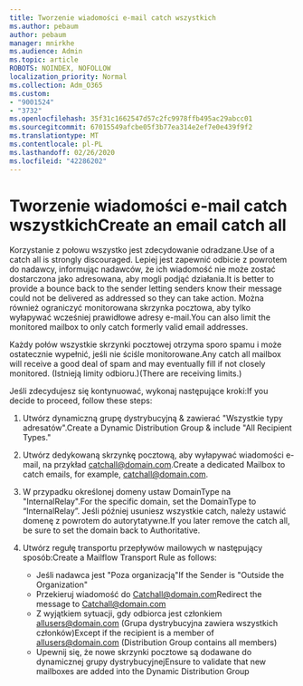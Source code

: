 ```yaml
---
title: Tworzenie wiadomości e-mail catch wszystkich
ms.author: pebaum
author: pebaum
manager: mnirkhe
ms.audience: Admin
ms.topic: article
ROBOTS: NOINDEX, NOFOLLOW
localization_priority: Normal
ms.collection: Adm_O365
ms.custom:
- "9001524"
- "3732"
ms.openlocfilehash: 35f31c1662547d57c2fc9978ffb495ac29abcc01
ms.sourcegitcommit: 67015549afcbe05f3b77ea314e2ef7e0e439f9f2
ms.translationtype: MT
ms.contentlocale: pl-PL
ms.lasthandoff: 02/26/2020
ms.locfileid: "42286202"
---
```

# <a name="create-an-email-catch-all"></a><span data-ttu-id="34793-102">Tworzenie wiadomości e-mail catch wszystkich</span><span class="sxs-lookup"><span data-stu-id="34793-102">Create an email catch all</span></span>

<span data-ttu-id="34793-103">Korzystanie z połowu wszystko jest zdecydowanie odradzane.</span><span class="sxs-lookup"><span data-stu-id="34793-103">Use of a catch all is strongly discouraged.</span></span> <span data-ttu-id="34793-104">Lepiej jest zapewnić odbicie z powrotem do nadawcy, informując nadawców, że ich wiadomość nie może zostać dostarczona jako adresowana, aby mogli podjąć działania.</span><span class="sxs-lookup"><span data-stu-id="34793-104">It is better to provide a bounce back to the sender letting senders know their message could not be delivered as addressed so they can take action.</span></span> <span data-ttu-id="34793-105">Można również ograniczyć monitorowana skrzynka pocztowa, aby tylko wyłapywać wcześniej prawidłowe adresy e-mail.</span><span class="sxs-lookup"><span data-stu-id="34793-105">You can also limit the monitored mailbox to only catch formerly valid email addresses.</span></span> 

<span data-ttu-id="34793-106">Każdy połów wszystkie skrzynki pocztowej otrzyma sporo spamu i może ostatecznie wypełnić, jeśli nie ściśle monitorowane.</span><span class="sxs-lookup"><span data-stu-id="34793-106">Any catch all mailbox will receive a good deal of spam and may eventually fill if not closely monitored.</span></span> <span data-ttu-id="34793-107">(Istnieją limity odbioru.)</span><span class="sxs-lookup"><span data-stu-id="34793-107">(There are receiving limits.)</span></span> 

<span data-ttu-id="34793-108">Jeśli zdecydujesz się kontynuować, wykonaj następujące kroki:</span><span class="sxs-lookup"><span data-stu-id="34793-108">If you decide to proceed, follow these steps:</span></span>

1. <span data-ttu-id="34793-109">Utwórz dynamiczną grupę dystrybucyjną & zawierać "Wszystkie typy adresatów".</span><span class="sxs-lookup"><span data-stu-id="34793-109">Create a Dynamic Distribution Group & include "All Recipient Types."</span></span>

2. <span data-ttu-id="34793-110">Utwórz dedykowaną skrzynkę pocztową, aby wyłapywać wiadomości e-mail, na przykład catchall@domain.com.</span><span class="sxs-lookup"><span data-stu-id="34793-110">Create a dedicated Mailbox to catch emails, for example, catchall@domain.com.</span></span>

3. <span data-ttu-id="34793-111">W przypadku określonej domeny ustaw DomainType na "InternalRelay".</span><span class="sxs-lookup"><span data-stu-id="34793-111">For the specific domain, set the DomainType to “InternalRelay”.</span></span> <span data-ttu-id="34793-112">Jeśli później usuniesz wszystkie catch, należy ustawić domenę z powrotem do autorytatywne.</span><span class="sxs-lookup"><span data-stu-id="34793-112">If you later remove the catch all, be sure to set the domain back to Authoritative.</span></span>

4. <span data-ttu-id="34793-113">Utwórz regułę transportu przepływów mailowych w następujący sposób:</span><span class="sxs-lookup"><span data-stu-id="34793-113">Create a Mailflow Transport Rule as follows:</span></span>

    - <span data-ttu-id="34793-114">Jeśli nadawca jest "Poza organizacją"</span><span class="sxs-lookup"><span data-stu-id="34793-114">If the Sender is "Outside the Organization"</span></span>
    - <span data-ttu-id="34793-115">Przekieruj wiadomość do Catchall@domain.com</span><span class="sxs-lookup"><span data-stu-id="34793-115">Redirect the message to Catchall@domain.com</span></span>
    - <span data-ttu-id="34793-116">Z wyjątkiem sytuacji, gdy odbiorca jest członkiem allusers@domain.com (Grupa dystrybucyjna zawiera wszystkich członków)</span><span class="sxs-lookup"><span data-stu-id="34793-116">Except if the recipient is a member of allusers@domain.com (Distribution Group contains all members)</span></span>
    - <span data-ttu-id="34793-117">Upewnij się, że nowe skrzynki pocztowe są dodawane do dynamicznej grupy dystrybucyjnej</span><span class="sxs-lookup"><span data-stu-id="34793-117">Ensure to validate that new mailboxes are added into the Dynamic Distribution Group</span></span>
